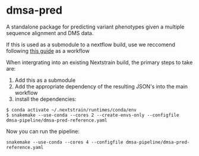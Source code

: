 # dmsa-pred

A standalone package for predicting variant phenotypes given a multiple sequence alignment and DMS data.

If this is used as a submodule to a nextflow build, use
we reccomend following [this guide](https://gist.github.com/gitaarik/8735255) as a workflow

When intergrating into an existing Nextstrain build, the primary steps to take are:

1. Add this as a submodule
2. Add the appropriate dependency of the resulting JSON's into the main workflow
3. install the dependencies:
```
$ conda activate ~/.nextstrain/runtimes/conda/env
$ snakemake --use-conda --cores 2 --create-envs-only --configfile dmsa-pipeline/dmsa-pred-reference.yaml
```
Now you can run the pipeline:
```
snakemake --use-conda --cores 4 --configfile dmsa-pipeline/dmsa-pred-reference.yaml
```


